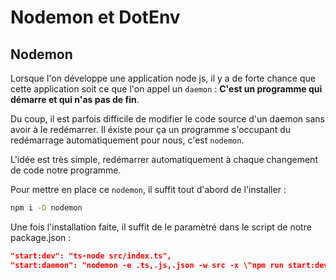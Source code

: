 # Nodemon et DotEnv

## Nodemon

Lorsque l'on développe une application node js, il y a de forte chance que cette application soit ce que l'on appel un `daemon` : **C'est un programme qui démarre et qui n'as pas de fin**.

Du coup, il est parfois difficile de modifier le code source d'un daemon sans avoir à le redémarrer. Il éxiste pour ça un programme s'occupant du redémarrage automatiquement pour nous, c'est `nodemon`.

L'idée est très simple, redémarrer automatiquement à chaque changement de code notre programme.

Pour mettre en place ce `nodemon`, il suffit tout d'abord de l'installer :

```bash
npm i -D nodemon
```

Une fois l'installation faite, il suffit de le paramètré dans le script de notre package.json :

```json
"start:dev": "ts-node src/index.ts",
"start:daemon": "nodemon -e .ts,.js,.json -w src -x \"npm run start:dev\""
```
